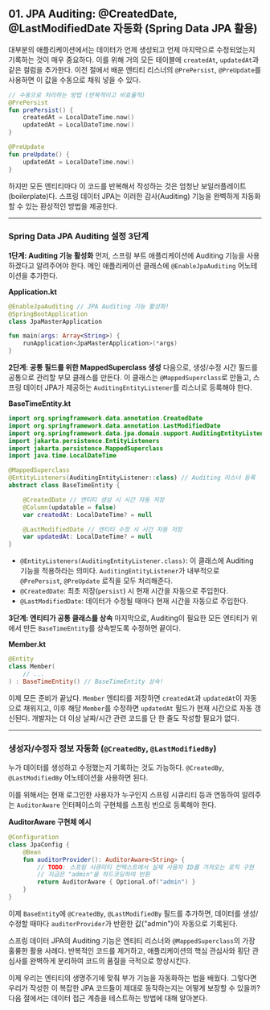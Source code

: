 ## 01\. JPA Auditing: @CreatedDate, @LastModifiedDate 자동화 (Spring Data JPA 활용)

대부분의 애플리케이션에서는 데이터가 언제 생성되고 언제 마지막으로 수정되었는지 기록하는 것이 매우 중요하다. 이를 위해 거의 모든 테이블에 `createdAt`, `updatedAt`과 같은 컬럼을 추가한다. 이전 절에서 배운 엔티티 리스너의 `@PrePersist`, `@PreUpdate`를 사용하면 이 값을 수동으로 채워 넣을 수 있다.

```kotlin
// 수동으로 처리하는 방법 (반복적이고 비효율적)
@PrePersist
fun prePersist() {
    createdAt = LocalDateTime.now()
    updatedAt = LocalDateTime.now()
}

@PreUpdate
fun preUpdate() {
    updatedAt = LocalDateTime.now()
}
```

하지만 모든 엔티티마다 이 코드를 반복해서 작성하는 것은 엄청난 보일러플레이트(boilerplate)다. 스프링 데이터 JPA는 이러한 감사(Auditing) 기능을 완벽하게 자동화할 수 있는 환상적인 방법을 제공한다.

-----

### **Spring Data JPA Auditing 설정 3단계**

**1단계: Auditing 기능 활성화**
먼저, 스프링 부트 애플리케이션에 Auditing 기능을 사용하겠다고 알려주어야 한다. 메인 애플리케이션 클래스에 `@EnableJpaAuditing` 어노테이션을 추가한다.

**Application.kt**

```kotlin
@EnableJpaAuditing // JPA Auditing 기능 활성화!
@SpringBootApplication
class JpaMasterApplication

fun main(args: Array<String>) {
    runApplication<JpaMasterApplication>(*args)
}
```

**2단계: 공통 필드를 위한 MappedSuperclass 생성**
다음으로, 생성/수정 시간 필드를 공통으로 관리할 부모 클래스를 만든다. 이 클래스는 `@MappedSuperclass`로 만들고, 스프링 데이터 JPA가 제공하는 `AuditingEntityListener`를 리스너로 등록해야 한다.

**BaseTimeEntity.kt**

```kotlin
import org.springframework.data.annotation.CreatedDate
import org.springframework.data.annotation.LastModifiedDate
import org.springframework.data.jpa.domain.support.AuditingEntityListener
import jakarta.persistence.EntityListeners
import jakarta.persistence.MappedSuperclass
import java.time.LocalDateTime

@MappedSuperclass
@EntityListeners(AuditingEntityListener::class) // Auditing 리스너 등록
abstract class BaseTimeEntity {

    @CreatedDate // 엔티티 생성 시 시간 자동 저장
    @Column(updatable = false)
    var createdAt: LocalDateTime? = null

    @LastModifiedDate // 엔티티 수정 시 시간 자동 저장
    var updatedAt: LocalDateTime? = null
}
```

  * `@EntityListeners(AuditingEntityListener.class)`: 이 클래스에 Auditing 기능을 적용하라는 의미다. `AuditingEntityListener`가 내부적으로 `@PrePersist`, `@PreUpdate` 로직을 모두 처리해준다.
  * `@CreatedDate`: 최초 저장(`persist`) 시 현재 시간을 자동으로 주입한다.
  * `@LastModifiedDate`: 데이터가 수정될 때마다 현재 시간을 자동으로 주입한다.

**3단계: 엔티티가 공통 클래스를 상속**
마지막으로, Auditing이 필요한 모든 엔티티가 위에서 만든 `BaseTimeEntity`를 상속받도록 수정하면 끝이다.

**Member.kt**

```kotlin
@Entity
class Member(
    // ...
) : BaseTimeEntity() // BaseTimeEntity 상속!
```

이제 모든 준비가 끝났다. `Member` 엔티티를 저장하면 `createdAt`과 `updatedAt`이 자동으로 채워지고, 이후 해당 `Member`를 수정하면 `updatedAt` 필드가 현재 시간으로 자동 갱신된다. 개발자는 더 이상 날짜/시간 관련 코드를 단 한 줄도 작성할 필요가 없다.

-----

### **생성자/수정자 정보 자동화 (`@CreatedBy`, `@LastModifiedBy`)**

누가 데이터를 생성하고 수정했는지 기록하는 것도 가능하다. `@CreatedBy`, `@LastModifiedBy` 어노테이션을 사용하면 된다.

이를 위해서는 현재 로그인한 사용자가 누구인지 스프링 시큐리티 등과 연동하여 알려주는 `AuditorAware` 인터페이스의 구현체를 스프링 빈으로 등록해야 한다.

**AuditorAware 구현체 예시**

```kotlin
@Configuration
class JpaConfig {
    @Bean
    fun auditorProvider(): AuditorAware<String> {
        // TODO: 스프링 시큐리티 컨텍스트에서 실제 사용자 ID를 가져오는 로직 구현
        // 지금은 "admin"을 하드코딩하여 반환
        return AuditorAware { Optional.of("admin") }
    }
}
```

이제 `BaseEntity`에 `@CreatedBy`, `@LastModifiedBy` 필드를 추가하면, 데이터를 생성/수정할 때마다 `auditorProvider`가 반환한 값("admin")이 자동으로 기록된다.

스프링 데이터 JPA의 Auditing 기능은 엔티티 리스너와 `@MappedSuperclass`의 가장 훌륭한 활용 사례다. 반복적인 코드를 제거하고, 애플리케이션의 핵심 관심사와 횡단 관심사를 완벽하게 분리하여 코드의 품질을 극적으로 향상시킨다.

이제 우리는 엔티티의 생명주기에 맞춰 부가 기능을 자동화하는 법을 배웠다. 그렇다면 우리가 작성한 이 복잡한 JPA 코드들이 제대로 동작하는지는 어떻게 보장할 수 있을까? 다음 절에서는 데이터 접근 계층을 테스트하는 방법에 대해 알아본다.
